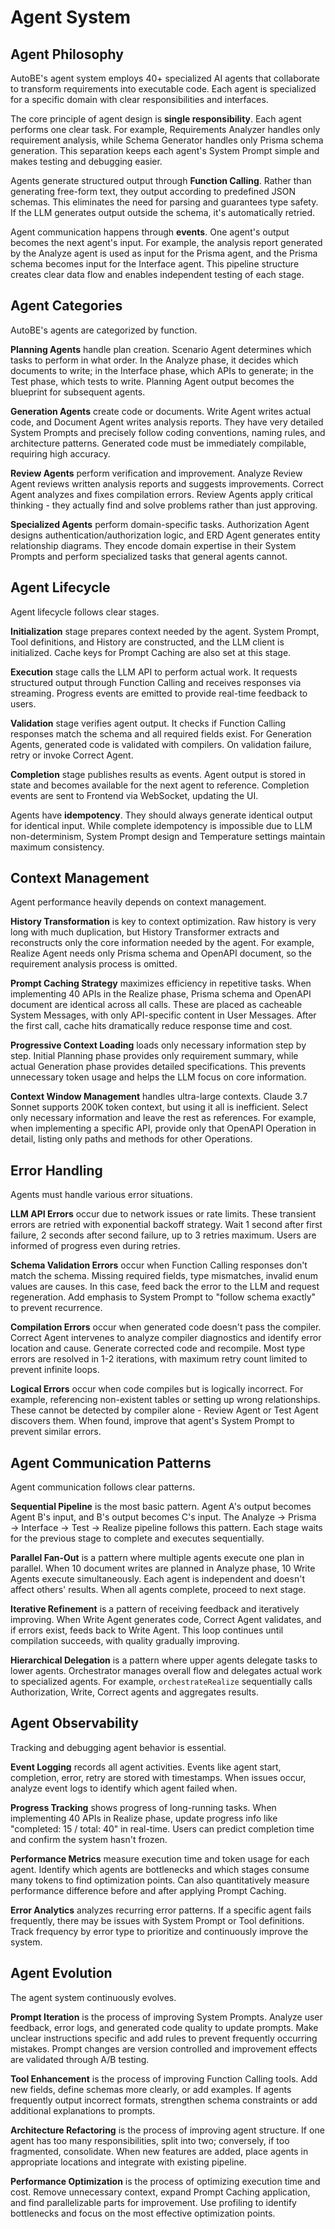 # Agent System

## Agent Philosophy

AutoBE's agent system employs 40+ specialized AI agents that collaborate to transform requirements into executable code. Each agent is specialized for a specific domain with clear responsibilities and interfaces.

The core principle of agent design is **single responsibility**. Each agent performs one clear task. For example, Requirements Analyzer handles only requirement analysis, while Schema Generator handles only Prisma schema generation. This separation keeps each agent's System Prompt simple and makes testing and debugging easier.

Agents generate structured output through **Function Calling**. Rather than generating free-form text, they output according to predefined JSON schemas. This eliminates the need for parsing and guarantees type safety. If the LLM generates output outside the schema, it's automatically retried.

Agent communication happens through **events**. One agent's output becomes the next agent's input. For example, the analysis report generated by the Analyze agent is used as input for the Prisma agent, and the Prisma schema becomes input for the Interface agent. This pipeline structure creates clear data flow and enables independent testing of each stage.

## Agent Categories

AutoBE's agents are categorized by function.

**Planning Agents** handle plan creation. Scenario Agent determines which tasks to perform in what order. In the Analyze phase, it decides which documents to write; in the Interface phase, which APIs to generate; in the Test phase, which tests to write. Planning Agent output becomes the blueprint for subsequent agents.

**Generation Agents** create code or documents. Write Agent writes actual code, and Document Agent writes analysis reports. They have very detailed System Prompts and precisely follow coding conventions, naming rules, and architecture patterns. Generated code must be immediately compilable, requiring high accuracy.

**Review Agents** perform verification and improvement. Analyze Review Agent reviews written analysis reports and suggests improvements. Correct Agent analyzes and fixes compilation errors. Review Agents apply critical thinking - they actually find and solve problems rather than just approving.

**Specialized Agents** perform domain-specific tasks. Authorization Agent designs authentication/authorization logic, and ERD Agent generates entity relationship diagrams. They encode domain expertise in their System Prompts and perform specialized tasks that general agents cannot.

## Agent Lifecycle

Agent lifecycle follows clear stages.

**Initialization** stage prepares context needed by the agent. System Prompt, Tool definitions, and History are constructed, and the LLM client is initialized. Cache keys for Prompt Caching are also set at this stage.

**Execution** stage calls the LLM API to perform actual work. It requests structured output through Function Calling and receives responses via streaming. Progress events are emitted to provide real-time feedback to users.

**Validation** stage verifies agent output. It checks if Function Calling responses match the schema and all required fields exist. For Generation Agents, generated code is validated with compilers. On validation failure, retry or invoke Correct Agent.

**Completion** stage publishes results as events. Agent output is stored in state and becomes available for the next agent to reference. Completion events are sent to Frontend via WebSocket, updating the UI.

Agents have **idempotency**. They should always generate identical output for identical input. While complete idempotency is impossible due to LLM non-determinism, System Prompt design and Temperature settings maintain maximum consistency.

## Context Management

Agent performance heavily depends on context management.

**History Transformation** is key to context optimization. Raw history is very long with much duplication, but History Transformer extracts and reconstructs only the core information needed by the agent. For example, Realize Agent needs only Prisma schema and OpenAPI document, so the requirement analysis process is omitted.

**Prompt Caching Strategy** maximizes efficiency in repetitive tasks. When implementing 40 APIs in the Realize phase, Prisma schema and OpenAPI document are identical across all calls. These are placed as cacheable System Messages, with only API-specific content in User Messages. After the first call, cache hits dramatically reduce response time and cost.

**Progressive Context Loading** loads only necessary information step by step. Initial Planning phase provides only requirement summary, while actual Generation phase provides detailed specifications. This prevents unnecessary token usage and helps the LLM focus on core information.

**Context Window Management** handles ultra-large contexts. Claude 3.7 Sonnet supports 200K token context, but using it all is inefficient. Select only necessary information and leave the rest as references. For example, when implementing a specific API, provide only that OpenAPI Operation in detail, listing only paths and methods for other Operations.

## Error Handling

Agents must handle various error situations.

**LLM API Errors** occur due to network issues or rate limits. These transient errors are retried with exponential backoff strategy. Wait 1 second after first failure, 2 seconds after second failure, up to 3 retries maximum. Users are informed of progress even during retries.

**Schema Validation Errors** occur when Function Calling responses don't match the schema. Missing required fields, type mismatches, invalid enum values are causes. In this case, feed back the error to the LLM and request regeneration. Add emphasis to System Prompt to "follow schema exactly" to prevent recurrence.

**Compilation Errors** occur when generated code doesn't pass the compiler. Correct Agent intervenes to analyze compiler diagnostics and identify error location and cause. Generate corrected code and recompile. Most type errors are resolved in 1-2 iterations, with maximum retry count limited to prevent infinite loops.

**Logical Errors** occur when code compiles but is logically incorrect. For example, referencing non-existent tables or setting up wrong relationships. These cannot be detected by compiler alone - Review Agent or Test Agent discovers them. When found, improve that agent's System Prompt to prevent similar errors.

## Agent Communication Patterns

Agent communication follows clear patterns.

**Sequential Pipeline** is the most basic pattern. Agent A's output becomes Agent B's input, and B's output becomes C's input. The Analyze → Prisma → Interface → Test → Realize pipeline follows this pattern. Each stage waits for the previous stage to complete and executes sequentially.

**Parallel Fan-Out** is a pattern where multiple agents execute one plan in parallel. When 10 document writes are planned in Analyze phase, 10 Write Agents execute simultaneously. Each agent is independent and doesn't affect others' results. When all agents complete, proceed to next stage.

**Iterative Refinement** is a pattern of receiving feedback and iteratively improving. When Write Agent generates code, Correct Agent validates, and if errors exist, feeds back to Write Agent. This loop continues until compilation succeeds, with quality gradually improving.

**Hierarchical Delegation** is a pattern where upper agents delegate tasks to lower agents. Orchestrator manages overall flow and delegates actual work to specialized agents. For example, `orchestrateRealize` sequentially calls Authorization, Write, Correct agents and aggregates results.

## Agent Observability

Tracking and debugging agent behavior is essential.

**Event Logging** records all agent activities. Events like agent start, completion, error, retry are stored with timestamps. When issues occur, analyze event logs to identify which agent failed when.

**Progress Tracking** shows progress of long-running tasks. When implementing 40 APIs in Realize phase, update progress info like "completed: 15 / total: 40" in real-time. Users can predict completion time and confirm the system hasn't frozen.

**Performance Metrics** measure execution time and token usage for each agent. Identify which agents are bottlenecks and which stages consume many tokens to find optimization points. Can also quantitatively measure performance difference before and after applying Prompt Caching.

**Error Analytics** analyzes recurring error patterns. If a specific agent fails frequently, there may be issues with System Prompt or Tool definitions. Track frequency by error type to prioritize and continuously improve the system.

## Agent Evolution

The agent system continuously evolves.

**Prompt Iteration** is the process of improving System Prompts. Analyze user feedback, error logs, and generated code quality to update prompts. Make unclear instructions specific and add rules to prevent frequently occurring mistakes. Prompt changes are version controlled and improvement effects are validated through A/B testing.

**Tool Enhancement** is the process of improving Function Calling tools. Add new fields, define schemas more clearly, or add examples. If agents frequently output incorrect formats, strengthen schema constraints or add additional explanations to prompts.

**Architecture Refactoring** is the process of improving agent structure. If one agent has too many responsibilities, split into two; conversely, if too fragmented, consolidate. When new features are added, place agents in appropriate locations and integrate with existing pipeline.

**Performance Optimization** is the process of optimizing execution time and cost. Remove unnecessary context, expand Prompt Caching application, and find parallelizable parts for improvement. Use profiling to identify bottlenecks and focus on the most effective optimization points.
